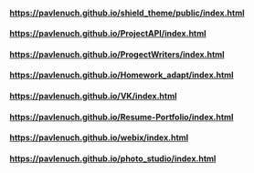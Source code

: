#### https://pavlenuch.github.io/shield_theme/public/index.html
#### https://pavlenuch.github.io/ProjectAPI/index.html
#### https://pavlenuch.github.io/ProgectWriters/index.html
#### https://pavlenuch.github.io/Homework_adapt/index.html
#### https://pavlenuch.github.io/VK/index.html
#### https://pavlenuch.github.io/Resume-Portfolio/index.html
#### https://pavlenuch.github.io/webix/index.html
#### https://pavlenuch.github.io/photo_studio/index.html
